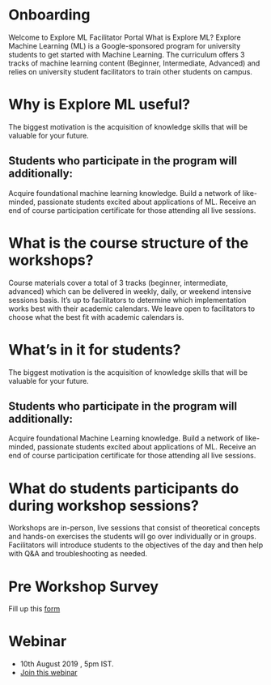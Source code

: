 
# Onboarding
Welcome to Explore ML Facilitator Portal 
What is Explore ML?
Explore Machine Learning (ML) is a Google-sponsored program for university students to get started with Machine Learning. The curriculum offers 3 tracks of machine learning content (Beginner, Intermediate, Advanced) and relies on university student facilitators to train other students on campus.



# Why is Explore ML useful?
The biggest motivation is the acquisition of knowledge skills that will be valuable for your future.

## Students who participate in the program will additionally:

Acquire foundational machine learning knowledge.
Build a network of like-minded, passionate students excited about applications of ML.
Receive an end of course participation certificate for those attending all live sessions.

# What is the course structure of the workshops?
Course materials cover a total of 3 tracks (beginner, intermediate, advanced) which can be delivered in weekly, daily, or weekend intensive sessions basis. It’s up to facilitators to determine which implementation works best with their academic calendars. We leave open to facilitators to choose what the best fit with academic calendars is.

# What’s in it for students?
The biggest motivation is the acquisition of knowledge skills that will be valuable for your future.

## Students who participate in the program will additionally:

Acquire foundational Machine Learning knowledge.
Build a network of like-minded, passionate students excited about applications of ML.
Receive an end of course participation certificate for those attending all live sessions.

# What do students participants do during workshop sessions?
Workshops are in-person, live sessions that consist of theoretical concepts and hands-on exercises the students will go over individually or in groups. Facilitators will introduce students to the objectives of the day and then help with Q&A and troubleshooting as needed.



# Pre Workshop Survey
Fill up this [form](https://bit.ly/exploreml-s-pre)


# Webinar 
- 10th August 2019 , 5pm IST.
- [Join this webinar](https://zoom.us/j/762553179)
